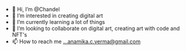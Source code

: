 - 👋 Hi, I’m @Chandel
- 👀 I’m interested in creating digital art
- 🌱 I’m currently learning a lot of things
- 💞️ I’m looking to collaborate on digital art, creating art with code and NFT's
- 📫 How to reach me ...anamika.c.verma@gmail.com

<!---
Chandel/Chandel is a ✨ special ✨ repository because its `README.md` (this file) appears on your GitHub profile.
You can click the Preview link to take a look at your changes.
--->
